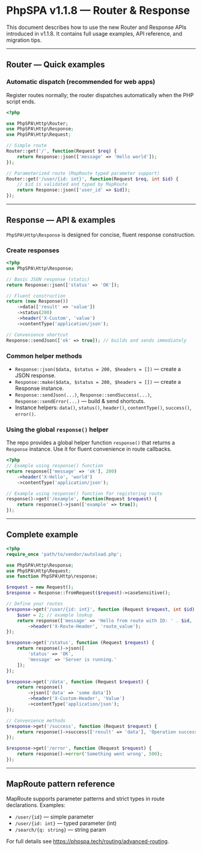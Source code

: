 # PhpSPA v1.1.8 — Router & Response

This document describes how to use the new Router and Response APIs introduced in v1.1.8. It contains full usage examples, API reference, and migration tips.

---

## Router — Quick examples

### Automatic dispatch (recommended for web apps)

Register routes normally; the router dispatches automatically when the PHP script ends.

```php
<?php

use PhpSPA\Http\Router;
use PhpSPA\Http\Response;
use PhpSPA\Http\Request;

// Simple route
Router::get('/', function(Request $req) {
    return Response::json(['message' => 'Hello world']);
});

// Parameterized route (MapRoute typed parameter support)
Router::get('/user/{id: int}', function(Request $req, int $id) {
    // $id is validated and typed by MapRoute
    return Response::json(['user_id' => $id]);
});
```

---

## Response — API & examples

`PhpSPA\Http\Response` is designed for concise, fluent response construction.

### Create responses

```php
<?php
use PhpSPA\Http\Response;

// Basic JSON response (static)
return Response::json(['status' => 'OK']);

// Fluent construction
return (new Response())
    ->data(['result' => 'value'])
    ->status(200)
    ->header('X-Custom', 'value')
    ->contentType('application/json');

// Convenience shortcut
Response::sendJson(['ok' => true]); // builds and sends immediately
```

### Common helper methods

- `Response::json($data, $status = 200, $headers = [])` — create a JSON response.
- `Response::make($data, $status = 200, $headers = [])` — create a Response instance.
- `Response::sendJson(...)`, `Response::sendSuccess(...)`, `Response::sendError(...)` — build & send shortcuts.
- Instance helpers: `data()`, `status()`, `header()`, `contentType()`, `success()`, `error()`.

### Using the global `response()` helper

The repo provides a global helper function `response()` that returns a `Response` instance. Use it for fluent convenience in route callbacks.

```php
<?php
// Example using response() function
return response(['message' => 'ok'], 200)
    ->header('X-Hello', 'world')
    ->contentType('application/json');

// Example using response() function for registering route
response()->get('/example', function(Request $request) {
    return response()->json(['example' => true]);
});
```

---

## Complete example

```php
<?php
require_once 'path/to/vendor/autoload.php';

use PhpSPA\Http\Response;
use PhpSPA\Http\Request;
use function PhpSPA\Http\response;

$request = new Request();
$response = Response::fromRequest($request)->caseSensitive();

// Define your routes
$response->get('/user/{id: int}', function (Request $request, int $id) {
    $user = 2; // example lookup
    return response(['message' => 'Hello from route with ID: ' . $id, 'data' => $user], 200)
        ->header('X-Route-Header', 'route_value');
});

$response->get('/status', function (Request $request) {
    return response()->json([
        'status' => 'OK',
        'message' => 'Server is running.'
    ]);
});

$response->get('/data', function (Request $request) {
    return response()
        ->json(['data' => 'some data'])
        ->header('X-Custom-Header', 'Value')
        ->contentType('application/json');
});

// Convenience methods
$response->get('/success', function (Request $request) {
    return response()->success(['result' => 'data'], 'Operation successful');
});

$response->get('/error', function (Request $request) {
    return response()->error('Something went wrong', 500);
});
```

---

## MapRoute pattern reference

MapRoute supports parameter patterns and strict types in route declarations. Examples:

- `/user/{id}` — simple parameter
- `/user/{id: int}` — typed parameter (int)
- `/search/{q: string}` — string param

For full details see https://phpspa.tech/routing/advanced-routing.
